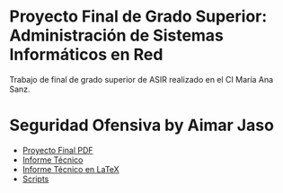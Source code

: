 # Proyecto Final de Grado Superior: Administración de Sistemas Informáticos en Red
Trabajo de final de grado superior de ASIR realizado en el CI María Ana Sanz.
# Seguridad Ofensiva by Aimar Jaso

+ [Proyecto Final PDF](ProyectoFinal_AimarJaso.pdf)
+ [Informe Técnico](InformeTécnico_AimarJaso.pdf)
+ [Informe Técnico en LaTeX](InformeTécnico_AimarJaso.tex)
+ [Scripts](scripts)
